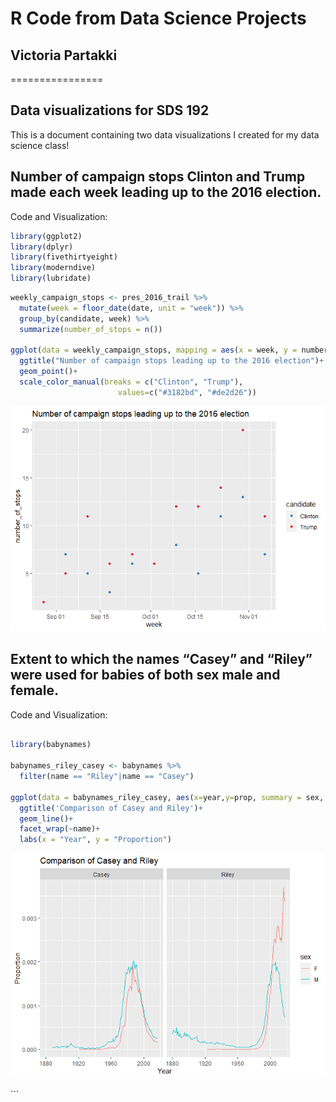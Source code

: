 # R Code from Data Science Projects
## Victoria Partakki
================

## Data visualizations for SDS 192

This is a document containing two data visualizations I created for my
data science class!

## Number of campaign stops Clinton and Trump made each week leading up to the 2016 election.

Code and Visualization:

``` r
library(ggplot2)
library(dplyr)
library(fivethirtyeight)
library(moderndive)
library(lubridate)
```

  

``` r
weekly_campaign_stops <- pres_2016_trail %>% 
  mutate(week = floor_date(date, unit = "week")) %>% 
  group_by(candidate, week) %>% 
  summarize(number_of_stops = n())

ggplot(data = weekly_campaign_stops, mapping = aes(x = week, y = number_of_stops, color = candidate)) +
  ggtitle("Number of campaign stops leading up to the 2016 election")+
  geom_point()+
  scale_color_manual(breaks = c("Clinton", "Trump"),
                        values=c("#3182bd", "#de2d26"))
```

![](README_files/figure-gfm/unnamed-chunk-1-1.png)<!-- -->

## Extent to which the names “Casey” and “Riley” were used for babies of both sex male and female.

Code and Visualization:

``` r

library(babynames)

babynames_riley_casey <- babynames %>% 
  filter(name == "Riley"|name == "Casey")

ggplot(data = babynames_riley_casey, aes(x=year,y=prop, summary = sex, color=sex))+
  ggtitle('Comparison of Casey and Riley')+
  geom_line()+
  facet_wrap(~name)+ 
  labs(x = "Year", y = "Proportion")
```

![](README_files/figure-gfm/unnamed-chunk-2-1.png)<!-- -->

\`\`\`
